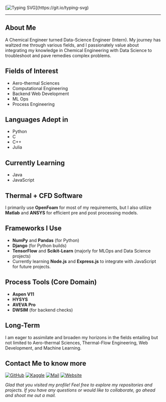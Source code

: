 [![Typing SVG](https://readme-typing-svg.demolab.com?font=Fira+Code&weight=500&pause=1000&color=F7CB34&random=false&width=580&height=80&lines=Hello+There!+Thanks+for+stopping+by.+I'm+Aditya.)](https://git.io/typing-svg)

---

## About Me
A Chemical Engineer turned Data-Science Engineer (Intern). My journey has waltzed me through various fields, and I passionately value about integrating my knowledge in Chemical Engineering with Data Science to troubleshoot and pave remedies complex problems.

## Fields of Interest
- Aero-thermal Sciences
- Computational Engineering
- Backend Web Development
- ML Ops
- Process Engineering

## Languages Adept in
- Python
- C
- C++
- Julia

## Currently Learning
- Java
- JavaScript

## Thermal + CFD Software
I primarily use **OpenFoam** for most of my requirements, but I also utilize **Matlab** and **ANSYS** for efficient pre and post processing models.

## Frameworks I Use
- **NumPy** and **Pandas** (for Python)
- **Django** (for Python builds)
- **TensorFlow** and **Scikit-Learn** (majorly for MLOps and Data Science projects)
- Currently learning **Node.js** and **Express.js** to integrate with JavaScript for future projects.

## Process Tools (Core Domain)
- **Aspen V11**
- **HYSYS**
- **AVEVA Pro**
- **DWSIM** (for backend checks)

## Long-Term
I am eager to assimilate and broaden my horizons in the fields entailing but not limited to Aero-thermal Sciences, Thermal-Flow Engineering, Web Development, and Machine Learning.

## Contact Me to know more
[![GitHub](https://img.shields.io/badge/GitHub-181717?style=for-the-badge&logo=github&logoColor=white)](https://github.com/adityaIyerramesh98)
[![Kaggle](https://img.shields.io/badge/Kaggle-20BEFF?style=for-the-badge&logo=kaggle&logoColor=white)](https://www.kaggle.com/adityaramesh98)
[![Mail](https://img.shields.io/badge/Mail-D14836?style=flat-square&logo=gmail&logoColor=white)](mailto:iyer.aditya98@yahoo.com)
[![Website](https://img.shields.io/badge/Website-4285F4?style=flat-square&logo=google-chrome&logoColor=white)](https://adityaiyerramesh98.github.io)

_Glad that you visited my profile! Feel free to explore my repositories and projects. If you have any questions or would like to collaborate, go ahead and shoot me out a mail._


